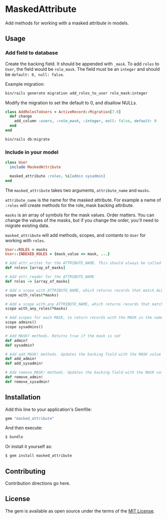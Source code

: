 # MaskedAttribute

Add methods for working with a masked attribute in models.

## Usage

### Add field to database

Create the backing field. It should be appended with `_mask`. To add `roles` to `User`, the field would be `role_mask`.
The field must be an `integer` and should be `default: 0, null: false`.

Example migration:

```bash
bin/rails generate migration add_roles_to_user role_mask:integer
```

Modify the migration to set the default to 0, and disallow NULLs.

```ruby
class AddRolesToUsers < ActiveRecord::Migration[7.0]
  def change
    add_column :users, :role_mask, :integer, null: false, default: 0
  end
end
```

```bash
bin/rails db:migrate
```

### Include in your model

```ruby
class User
  include MaskedAttribute

  masked_attribute :roles, %i[admin sysadmin]
end
```

The `masked_attribute` takes two arguments, `attribute_name` and `masks`.

`attribute_name` is the name for the masked attribute. For example
a name of `:roles` will create methods for the role_mask backing attribute.

`masks` is an array of symbols for the mask values. Order matters. You can change the values
of the masks, but if you change the order, you'll need to migrate existing data.

`masked_attribute` will add methods, scopes, and contants to `User` for working with `roles`.

```ruby
User::ROLES = masks
User::INDEXED_ROLES = {mask_value => mask, ...}

# Add attr_writer for the ATTRIBUTE_NAME. This should always be called with the full array of roles.
def roles= [array_of_masks]

# Add attr_reader for the ATTRIBUTE_NAME
def roles -> [array_of_masks]

# Add a scope with_ATTRIBUTE_NAME, which returns records that match ALL given masks
scope with_roles(*masks)

# Add a scope with_any_ATTRIBUTE_NAME, which returns records that match ANY given masks
scope with_any_roles(*masks)

# Add scopes for each MASK, to return records with the MASK in the name of the method
scope admins()
scope sysadmins()

# Add MASK? methods. Returns true if the mask is set
def admin?
def sysadmin?

# Add add_MASK! methods. Updates the backing field with the MASK value in the name.
def add_admin!
def add_sysadmin!

# Add remove_MASK! methods. Updates the backing field with the MASK value in the name.
def remove_admin!
def remove_sysadmin!
```

## Installation

Add this line to your application's Gemfile:

```ruby
gem "masked_attribute"
```

And then execute:
```bash
$ bundle
```

Or install it yourself as:
```bash
$ gem install masked_attribute
```

## Contributing

Contribution directions go here.

## License

The gem is available as open source under the terms of the [MIT License](https://opensource.org/licenses/MIT).
